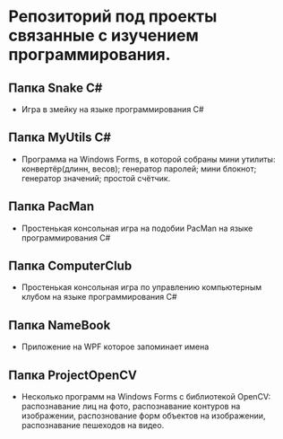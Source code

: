# Репозиторий под проекты связанные с изучением программирования.

## Папка Snake C#

* Игра в змейку на языке программирования C#

## Папка MyUtils C#

* Программа на Windows Forms, в которой собраны мини утилиты: конвертёр(длинн, весов); генератор паролей; мини блокнот; генератор значений; простой счётчик.

## Папка PacMan

* Простенькая консольная игра на подобии PacMan на языке программирования C#

## Папка ComputerClub

* Простенькая консольная игра по управлению компьютерным клубом на языке программирования C#

## Папка NameBook

* Приложение на WPF которое запоминает имена

## Папка ProjectOpenCV

* Несколько программ на Windows Forms с библиотекой OpenCV: распознавание лиц на фото, распознавание контуров на изображении, распознование форм объектов на изображении, распознавание пешеходов на видео.
